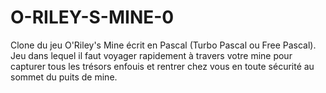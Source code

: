 # O-RILEY-S-MINE-0
Clone du jeu O'Riley's Mine écrit en Pascal (Turbo Pascal ou Free Pascal). Jeu dans lequel il faut voyager rapidement à travers votre mine pour capturer tous les trésors enfouis et rentrer chez vous en toute sécurité au sommet du puits de mine.
